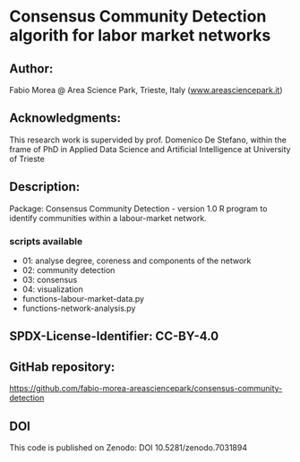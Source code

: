 # Consensus Community Detection algorith for labor market networks

## Author: 
Fabio Morea @ Area Science Park, Trieste, Italy (www.areasciencepark.it)
## Acknowledgments: 
This research work is supervided by prof. Domenico De Stefano, within the frame of PhD in Applied Data Science and Artificial Intelligence at University of Trieste

## Description: 
Package: Consensus Community Detection - version 1.0
R program to identify communities within a labour-market network.
### scripts available

* 01: analyse degree, coreness and components of the network
* 02: community detection
* 03: consensus 
* 04: visualization 
* functions-labour-market-data.py
* functions-network-analysis.py
## SPDX-License-Identifier: CC-BY-4.0

## GitHab repository:  
https://github.com/fabio-morea-areasciencepark/consensus-community-detection

## DOI 
This code is published on Zenodo: DOI 10.5281/zenodo.7031894 